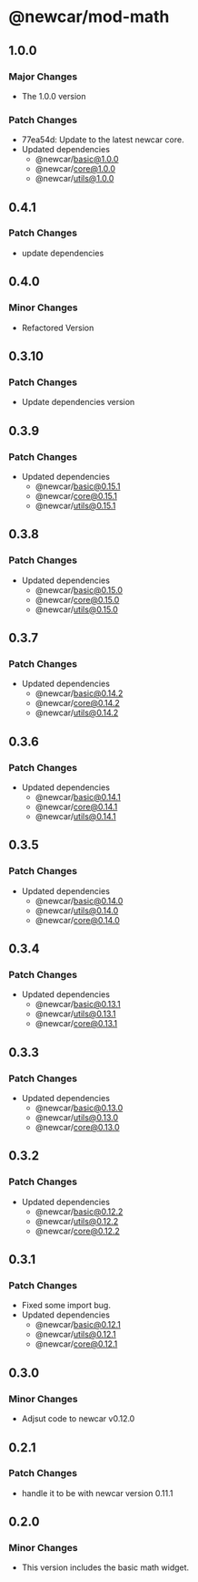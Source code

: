 # @newcar/mod-math

## 1.0.0

### Major Changes

- The 1.0.0 version

### Patch Changes

- 77ea54d: Update to the latest newcar core.
- Updated dependencies
  - @newcar/basic@1.0.0
  - @newcar/core@1.0.0
  - @newcar/utils@1.0.0

## 0.4.1

### Patch Changes

- update dependencies

## 0.4.0

### Minor Changes

- Refactored Version

## 0.3.10

### Patch Changes

- Update dependencies version

## 0.3.9

### Patch Changes

- Updated dependencies
  - @newcar/basic@0.15.1
  - @newcar/core@0.15.1
  - @newcar/utils@0.15.1

## 0.3.8

### Patch Changes

- Updated dependencies
  - @newcar/basic@0.15.0
  - @newcar/core@0.15.0
  - @newcar/utils@0.15.0

## 0.3.7

### Patch Changes

- Updated dependencies
  - @newcar/basic@0.14.2
  - @newcar/core@0.14.2
  - @newcar/utils@0.14.2

## 0.3.6

### Patch Changes

- Updated dependencies
  - @newcar/basic@0.14.1
  - @newcar/core@0.14.1
  - @newcar/utils@0.14.1

## 0.3.5

### Patch Changes

- Updated dependencies
  - @newcar/basic@0.14.0
  - @newcar/utils@0.14.0
  - @newcar/core@0.14.0

## 0.3.4

### Patch Changes

- Updated dependencies
  - @newcar/basic@0.13.1
  - @newcar/utils@0.13.1
  - @newcar/core@0.13.1

## 0.3.3

### Patch Changes

- Updated dependencies
  - @newcar/basic@0.13.0
  - @newcar/utils@0.13.0
  - @newcar/core@0.13.0

## 0.3.2

### Patch Changes

- Updated dependencies
  - @newcar/basic@0.12.2
  - @newcar/utils@0.12.2
  - @newcar/core@0.12.2

## 0.3.1

### Patch Changes

- Fixed some import bug.
- Updated dependencies
  - @newcar/basic@0.12.1
  - @newcar/utils@0.12.1
  - @newcar/core@0.12.1

## 0.3.0

### Minor Changes

- Adjsut code to newcar v0.12.0

## 0.2.1

### Patch Changes

- handle it to be with newcar version 0.11.1

## 0.2.0

### Minor Changes

- This version includes the basic math widget.
